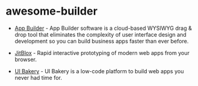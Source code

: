 # awesome-builder

- [App Builder](https://www.infragistics.com/products/appbuilder) - App Builder software is a cloud-based WYSIWYG drag & drop tool that eliminates the complexity of user interface design and development so you can build business apps faster than ever before.

- [JitBlox](https://www.jitblox.com/) - Rapid interactive prototyping of modern web apps from your browser.

- [UI Bakery](https://uibakery.io/) - UI Bakery is a low-code platform to build web apps you never had time for.